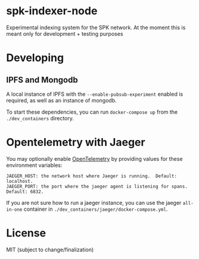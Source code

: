 # spk-indexer-node

Experimental indexing system for the SPK network. At the moment this is meant only for development + testing purposes

# Developing

## IPFS and Mongodb

A local instance of IPFS with the `--enable-pubsub-experiment` enabled is required, as well as an instance of mongodb.

To start these dependencies, you can run `docker-compose up` from the `./dev_containers` directory.

# Opentelemetry with Jaeger

You may optionally enable [OpenTelemetry](https://opentelemetry.io/) by providing values for these environment variables:

```
JAEGER_HOST: the network host where Jaeger is running.  Default: localhost.
JAEGER_PORT: the port where the jaeger agent is listening for spans.  Default: 6832.
```

If you are not sure how to run a jaeger instance, you can use the jaeger `all-in-one` container in `./dev_containers/jaeger/docker-compose.yml`.

# License

MIT (subject to change/finalization)
